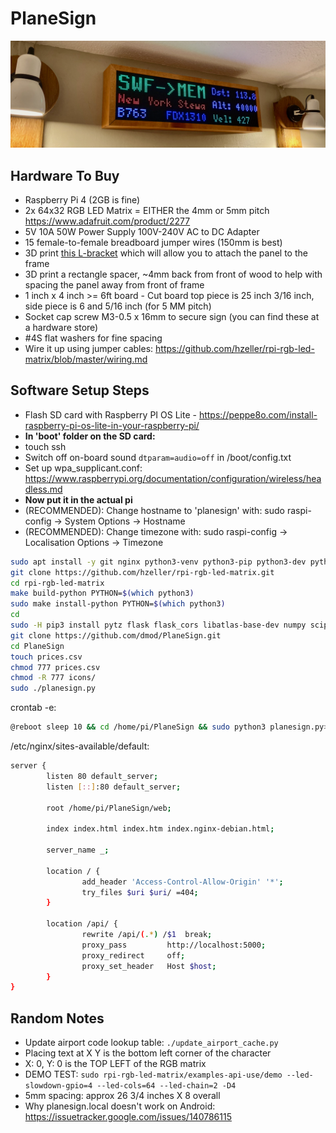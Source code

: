 # PlaneSign

![Image](.data/planesign.jpeg)

## Hardware To Buy

- Raspberry Pi 4 (2GB is fine)
- 2x 64x32 RGB LED Matrix = EITHER the 4mm or 5mm pitch <https://www.adafruit.com/product/2277>
- 5V 10A 50W Power Supply 100V-240V AC to DC Adapter
- 15 female-to-female breadboard jumper wires (150mm is best)
- 3D print [this L-bracket](.data/adjustable_L_bracket.stl) which will allow you to attach the panel to the frame
- 3D print a rectangle spacer, ~4mm back from front of wood to help with spacing the panel away from front of frame
- 1 inch x 4 inch >= 6ft board - Cut board top piece is 25 inch 3/16 inch, side piece is 6 and 5/16 inch (for 5 MM pitch)
- Socket cap screw M3-0.5 x 16mm to secure sign (you can find these at a hardware store)
- #4S flat washers for fine spacing
- Wire it up using jumper cables: <https://github.com/hzeller/rpi-rgb-led-matrix/blob/master/wiring.md>

## Software Setup Steps

- Flash SD card with Raspberry PI OS Lite - <https://peppe8o.com/install-raspberry-pi-os-lite-in-your-raspberry-pi/>
- **In 'boot' folder on the SD card:** 
- touch ssh
- Switch off on-board sound `dtparam=audio=off` in /boot/config.txt
- Set up wpa_supplicant.conf: <https://www.raspberrypi.org/documentation/configuration/wireless/headless.md>
- **Now put it in the actual pi**
- (RECOMMENDED): Change hostname to 'planesign' with: sudo raspi-config -> System Options -> Hostname
- (RECOMMENDED): Change timezone with: sudo raspi-config -> Localisation Options -> Timezone


```sh
sudo apt install -y git nginx python3-venv python3-pip python3-dev python3-pillow
git clone https://github.com/hzeller/rpi-rgb-led-matrix.git
cd rpi-rgb-led-matrix
make build-python PYTHON=$(which python3)
sudo make install-python PYTHON=$(which python3)
cd
sudo -H pip3 install pytz flask flask_cors libatlas-base-dev numpy scipy yfinance favicon
git clone https://github.com/dmod/PlaneSign.git
cd PlaneSign
touch prices.csv
chmod 777 prices.csv
chmod -R 777 icons/
sudo ./planesign.py
```

crontab -e:

```sh
@reboot sleep 10 && cd /home/pi/PlaneSign && sudo python3 planesign.py>/dev/null 2>&1
```

/etc/nginx/sites-available/default:

```sh
server {
        listen 80 default_server;
        listen [::]:80 default_server;

        root /home/pi/PlaneSign/web;

        index index.html index.htm index.nginx-debian.html;

        server_name _;

        location / {
                add_header 'Access-Control-Allow-Origin' '*';
                try_files $uri $uri/ =404;
        }

        location /api/ {
                rewrite /api/(.*) /$1  break;
                proxy_pass         http://localhost:5000;
                proxy_redirect     off;
                proxy_set_header   Host $host;
        }
}
```

## Random Notes

- Update airport code lookup table: `./update_airport_cache.py`
- Placing text at X Y is the bottom left corner of the character
- X: 0, Y: 0 is the TOP LEFT of the RGB matrix
- DEMO TEST: `sudo rpi-rgb-led-matrix/examples-api-use/demo --led-slowdown-gpio=4 --led-cols=64 --led-chain=2 -D4`
- 5mm spacing: approx 26 3/4 inches X 8 overall
- Why planesign.local doesn't work on Android: <https://issuetracker.google.com/issues/140786115>
